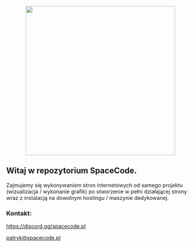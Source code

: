 <p align="center"><a href="https://spacecode.pl" target="_blank"><img src="https://cdn.wizjoner.dev/spacecode.png" width="400"></a></p>

## Witaj w repozytorium SpaceCode.

Zajmujemy się wykonywaniem stron internetowych od samego projektu (wizualizacja / wykonanie grafik) po stworzenie w pełni działającej strony wraz z instalacją na dowolnym hostingu / maszynie dedykowanej.

### Kontakt: 

https://discord.gg/spacecode.pl

patryk@spacecode.pl

